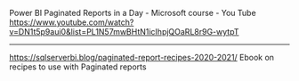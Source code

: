 Power BI Paginated Reports in a Day - Microsoft course - You Tube
https://www.youtube.com/watch?v=DN1t5p9aui0&list=PL1N57mwBHtN1icIhpjQOaRL8r9G-wytpT

---

https://sqlserverbi.blog/paginated-report-recipes-2020-2021/
Ebook on recipes to use with Paginated reports